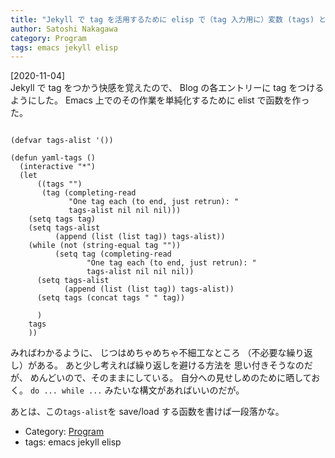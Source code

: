 ```yaml
---
title: "Jekyll で tag を活用するために elisp で（tag 入力用に）変数 (tags) と関数 (yaml-tags) を定義した"
author: Satoshi Nakagawa
category: Program
tags: emacs jekyll elisp 
---
```


[2020-11-04]  
 Jekyll で tag をつかう快感を覚えたので、
Blog の各エントリーに tag をつけるようにした。
Emacs 上でのその作業を単純化するために
elist で函数を作った。

```elisp

(defvar tags-alist '())

(defun yaml-tags ()
  (interactive "*")
  (let
      ((tags "")
       (tag (completing-read
             "One tag each (to end, just retrun): "
             tags-alist nil nil nil)))
    (setq tags tag)
    (setq tags-alist 
          (append (list (list tag)) tags-alist))
    (while (not (string-equal tag ""))
          (setq tag (completing-read
                 "One tag each (to end, just retrun): "
                 tags-alist nil nil nil))
      (setq tags-alist 
            (append (list (list tag)) tags-alist))
      (setq tags (concat tags " " tag))
    
      )
    tags
    ))

```

 みればわかるように、
じつはめちゃめちゃ不細工なところ
（不必要な繰り返し）がある。
あと少し考えれば繰り返しを避ける方法を
思い付きそうなのだが、
めんどいので、そのままにしている。
自分への見せしめのために晒しておく。
`do ... while ...` みたいな構文があればいいのだが。

 あとは、この`tags-alist`を
save/load する函数を書けば一段落かな。

- Category: [Program](categories.html#Program)
- tags: emacs jekyll elisp 
